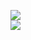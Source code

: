 [![](https://img.shields.io/badge/Made%20With-Github%20Spray-lightgrey.svg?style=for-the-badge&logo=github)](https://github.com/Annihil/github-spray#29144)  
[![](https://i.imgur.com/2DrTn0Z.gif)](https://github.com/Annihil/github-spray)